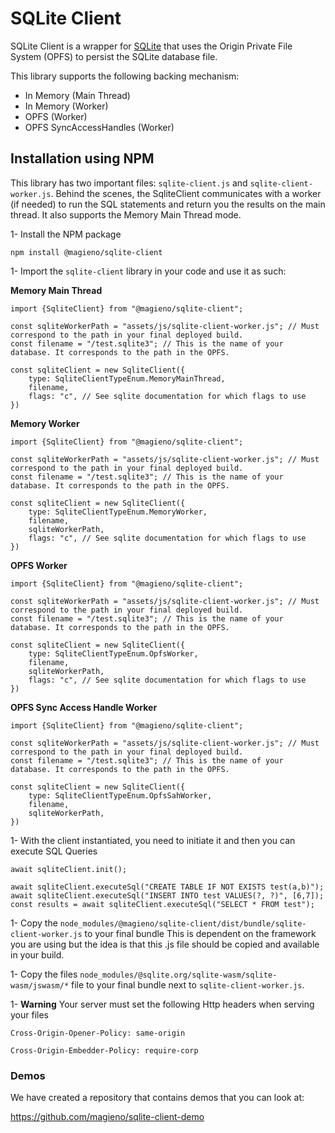 # SQLite Client

SQLite Client is a wrapper for [SQLite](https://github.com/sqlite/sqlite-wasm) that uses the Origin Private File System (OPFS) to persist the SQLite database file.

This library supports the following backing mechanism:
* In Memory (Main Thread)
* In Memory (Worker)
* OPFS (Worker)
* OPFS SyncAccessHandles (Worker)

## Installation using NPM

This library has two important files: `sqlite-client.js` and `sqlite-client-worker.js`. 
Behind the scenes, the SqliteClient communicates with a worker (if needed) to run the SQL statements and return you the results
on the main thread. It also supports the Memory Main Thread mode.

1- Install the NPM package

```
npm install @magieno/sqlite-client
```

1- Import the `sqlite-client` library in your code and use it as such:

**Memory Main Thread**
```
import {SqliteClient} from "@magieno/sqlite-client";

const sqliteWorkerPath = "assets/js/sqlite-client-worker.js"; // Must correspond to the path in your final deployed build.
const filename = "/test.sqlite3"; // This is the name of your database. It corresponds to the path in the OPFS.

const sqliteClient = new SqliteClient({
    type: SqliteClientTypeEnum.MemoryMainThread,
    filename,
    flags: "c", // See sqlite documentation for which flags to use    
})
```

**Memory Worker**
```
import {SqliteClient} from "@magieno/sqlite-client";

const sqliteWorkerPath = "assets/js/sqlite-client-worker.js"; // Must correspond to the path in your final deployed build.
const filename = "/test.sqlite3"; // This is the name of your database. It corresponds to the path in the OPFS.

const sqliteClient = new SqliteClient({
    type: SqliteClientTypeEnum.MemoryWorker,
    filename,
    sqliteWorkerPath,
    flags: "c", // See sqlite documentation for which flags to use
})
```

**OPFS Worker**
```
import {SqliteClient} from "@magieno/sqlite-client";

const sqliteWorkerPath = "assets/js/sqlite-client-worker.js"; // Must correspond to the path in your final deployed build.
const filename = "/test.sqlite3"; // This is the name of your database. It corresponds to the path in the OPFS.

const sqliteClient = new SqliteClient({
    type: SqliteClientTypeEnum.OpfsWorker,
    filename,
    sqliteWorkerPath,
    flags: "c", // See sqlite documentation for which flags to use
})
```

**OPFS Sync Access Handle Worker**
```
import {SqliteClient} from "@magieno/sqlite-client";

const sqliteWorkerPath = "assets/js/sqlite-client-worker.js"; // Must correspond to the path in your final deployed build.
const filename = "/test.sqlite3"; // This is the name of your database. It corresponds to the path in the OPFS.

const sqliteClient = new SqliteClient({
    type: SqliteClientTypeEnum.OpfsSahWorker,
    filename,
    sqliteWorkerPath,
})
```

1- With the client instantiated, you need to initiate it and then you can execute SQL Queries

```
await sqliteClient.init();

await sqliteClient.executeSql("CREATE TABLE IF NOT EXISTS test(a,b)");
await sqliteClient.executeSql("INSERT INTO test VALUES(?, ?)", [6,7]);
const results = await sqliteClient.executeSql("SELECT * FROM test");
```

1- Copy the `node_modules/@magieno/sqlite-client/dist/bundle/sqlite-client-worker.js` to your final bundle
This is dependent on the framework you are using but the idea is that this .js file should be copied and available in your build.

1- Copy the files `node_modules/@sqlite.org/sqlite-wasm/sqlite-wasm/jswasm/*` file to your final bundle next to `sqlite-client-worker.js`.

1- **Warning** Your server must set the following Http headers when serving your files

`Cross-Origin-Opener-Policy: same-origin`

`Cross-Origin-Embedder-Policy: require-corp`

### Demos
We have created a repository that contains demos that you can look at: 

https://github.com/magieno/sqlite-client-demo
